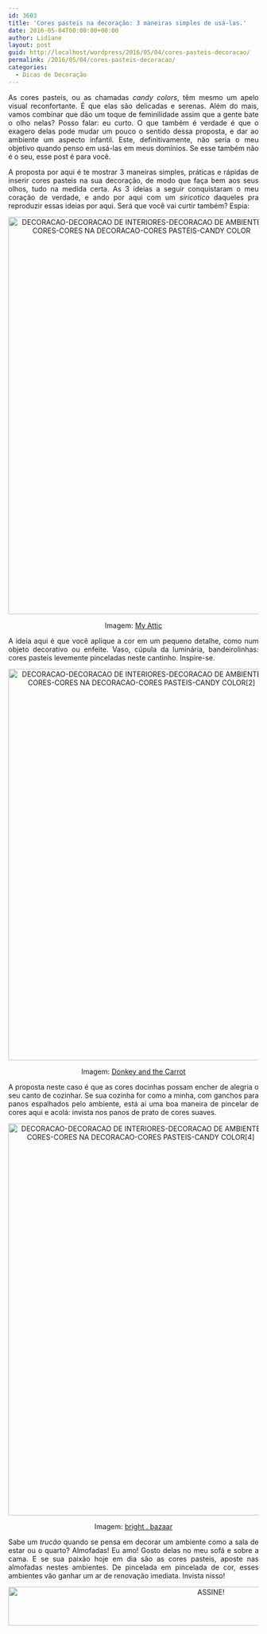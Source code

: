```yaml
---
id: 3603
title: 'Cores pasteis na decoração: 3 maneiras simples de usá-las.'
date: 2016-05-04T00:00:00+00:00
author: Lidiane
layout: post
guid: http://localhost/wordpress/2016/05/04/cores-pasteis-decoracao/
permalink: /2016/05/04/cores-pasteis-decoracao/
categories:
  - Dicas de Decoração
---
```

<p align="justify">
  As cores pasteis, ou as chamadas <em>candy colors</em>, têm mesmo um apelo visual reconfortante. É que elas são delicadas e serenas. Além do mais, vamos combinar que dão um toque de feminilidade assim que a gente bate o olho nelas? Posso falar: eu curto. O que também é verdade é que o exagero delas pode mudar um pouco o sentido dessa proposta, e dar ao ambiente um aspecto infantil. Este, definitivamente, não seria o meu objetivo quando penso em usá-las em meus domínios. Se esse também não é o seu, esse post é para você.
</p>

<p align="justify">
  A proposta por aqui é te mostrar 3 maneiras simples, práticas e rápidas de inserir cores pasteis na sua decoração, de modo que faça bem aos seus olhos, tudo na medida certa. As 3 ideias a seguir conquistaram o meu coração de verdade, e ando por aqui com um <em>siricotico</em> daqueles pra reproduzir essas ideias por aqui. Será que você vai curtir também? Espia:
</p>

<p align="center">
  <img class="alignnone size-full wp-image-12482" src="http://www.trololodemulher.com.br/blog/wp-content/uploads/2016/05/DECORACAO-DECORACAO-DE-INTERIORES-DECORACAO-DE-AMBIENTES-CORES-CORES-NA-DECORACAO-CORES-PASTEIS-CANDY-COLOR.png" alt="DECORACAO-DECORACAO DE INTERIORES-DECORACAO DE AMBIENTES-CORES-CORES NA DECORACAO-CORES PASTEIS-CANDY COLOR" width="536" height="800" />
</p>

<p align="center">
  Imagem: <a href="http://entermyattic.blogspot.nl/2014/12/a-happy-home-happy-new-year.html" target="_blank">My Attic</a>
</p>

<p align="justify">
  A ideia aqui é que você aplique a cor em um pequeno detalhe, como num objeto decorativo ou enfeite. Vaso, cúpula da luminária, bandeirolinhas: cores pasteis levemente pinceladas neste cantinho. Inspire-se.
</p>

<p align="center">
  <img class="alignnone size-full wp-image-12484" src="http://www.trololodemulher.com.br/blog/wp-content/uploads/2016/05/DECORACAO-DECORACAO-DE-INTERIORES-DECORACAO-DE-AMBIENTES-CORES-CORES-NA-DECORACAO-CORES-PASTEIS-CANDY-COLOR2.jpg" alt="DECORACAO-DECORACAO DE INTERIORES-DECORACAO DE AMBIENTES-CORES-CORES NA DECORACAO-CORES PASTEIS-CANDY COLOR[2]" width="536" height="788" />
</p>

<p align="center">
  Imagem: <a href="http://donkeyandthecarrot.blogspot.gr/2013/10/a-tour-in-house-of-donkey-and-carrot.html" target="_blank">Donkey and the Carrot</a>
</p>

<p align="justify">
  A proposta neste caso é que as cores docinhas possam encher de alegria o seu canto de cozinhar. Se sua cozinha for como a minha, com ganchos para panos espalhados pelo ambiente, está aí uma boa maneira de pincelar de cores aqui e acolá: invista nos panos de prato de cores suaves.
</p>

<p align="center">
  <img class="alignnone size-full wp-image-12488" src="http://www.trololodemulher.com.br/blog/wp-content/uploads/2016/05/DECORACAO-DECORACAO-DE-INTERIORES-DECORACAO-DE-AMBIENTES-CORES-CORES-NA-DECORACAO-CORES-PASTEIS-CANDY-COLOR4.jpg" alt="DECORACAO-DECORACAO DE INTERIORES-DECORACAO DE AMBIENTES-CORES-CORES NA DECORACAO-CORES PASTEIS-CANDY COLOR[4]" width="533" height="789" />
</p>

<p align="center">
  Imagem: <a href="http://www.brightbazaarblog.com/2014/02/10-things-i-learned-loved-this-weekend-111.html" target="_blank">bright . bazaar</a>
</p>

<p align="justify">
  Sabe um <em>trucão</em> quando se pensa em decorar um ambiente como a sala de estar ou o quarto? Almofadas! Eu amo! Gosto delas no meu sofá e sobre a cama. E se sua paixão hoje em dia são as cores pasteis, aposte nas almofadas nestes ambientes. De pincelada em pincelada de cor, esses ambientes vão ganhar um ar de renovação imediata. Invista nisso!
</p>

<p align="center">
  <a href="http://feedburner.google.com/fb/a/mailverify?uri=blogBichaFemea&loc=en_US" target="_blank"><img class="alignnone size-full wp-image-10439" src="http://www.trololodemulher.com.br/blog/wp-content/uploads/2014/09/ASSINE.png" alt="ASSINE!" width="800" height="78" /></a>
</p>

<p align="justify">